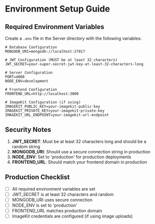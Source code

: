 # Environment Setup Guide

## Required Environment Variables

Create a `.env` file in the Server directory with the following variables:

```env
# Database Configuration
MONGODB_URI=mongodb://localhost:27017

# JWT Configuration (MUST be at least 32 characters)
JWT_SECRET=your-super-secret-jwt-key-at-least-32-characters-long

# Server Configuration
PORT=4000
NODE_ENV=development

# Frontend Configuration
FRONTEND_URL=http://localhost:3000

# ImageKit Configuration (if using)
IMAGEKIT_PUBLIC_KEY=your-imagekit-public-key
IMAGEKIT_PRIVATE_KEY=your-imagekit-private-key
IMAGEKIT_URL_ENDPOINT=your-imagekit-url-endpoint
```

## Security Notes

1. **JWT_SECRET**: Must be at least 32 characters long and should be a random string
2. **MONGODB_URI**: Should use a secure connection string in production
3. **NODE_ENV**: Set to 'production' for production deployments
4. **FRONTEND_URL**: Should match your frontend domain in production

## Production Checklist

- [ ] All required environment variables are set
- [ ] JWT_SECRET is at least 32 characters and random
- [ ] MONGODB_URI uses secure connection
- [ ] NODE_ENV is set to 'production'
- [ ] FRONTEND_URL matches production domain
- [ ] ImageKit credentials are configured (if using image uploads)